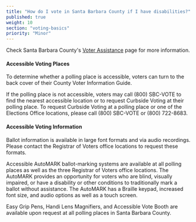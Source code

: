 ```yaml
---
title: "How do I vote in Santa Barbara County if I have disabilities?"
published: true
weight: 10
section: "voting-basics"
priority: "Minor"
---
```


Check Santa Barbara County's [Voter Assistance](https://countyofsb.org/care/elections/voting/voter-assistance.sbc) page for more information. 

#### Accessible Voting Places  

To determine whether a polling place is accessible, voters can turn to the back cover of their County Voter Information Guide.

If the polling place is not accessible, voters may call (800) SBC-VOTE to find the nearest accessible location or to request Curbside Voting at their polling place. To request Curbside Voting at a polling place or one of the Elections Office locations, please call (800) SBC-VOTE or (800) 722-8683.

#### Accessible Voting Information  

Ballot information is available in large font formats and via audio recordings. Please contact the Registrar of Voters office locations to request these formats.

Accessible AutoMARK ballot-marking systems are available at all polling places as well as the three Registrar of Voters office locations. The AutoMARK provides an opportunity for voters who are blind, visually impaired, or have a disability or other conditions to traditionally mark a ballot without assistance. The AutoMARK has a Braille keypad, increased font size, and audio options as well as a touch screen.

Easy Grip Pens, Handi Lens Magnifiers, and Accessible Vote Booth are available upon request at all polling places in Santa Barbara County.  

 
